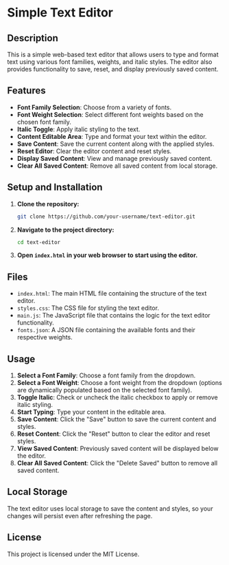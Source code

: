 # Simple Text Editor

## Description

This is a simple web-based text editor that allows users to type and format text using various font families, weights, and italic styles. The editor also provides functionality to save, reset, and display previously saved content.

## Features

- **Font Family Selection**: Choose from a variety of fonts.
- **Font Weight Selection**: Select different font weights based on the chosen font family.
- **Italic Toggle**: Apply italic styling to the text.
- **Content Editable Area**: Type and format your text within the editor.
- **Save Content**: Save the current content along with the applied styles.
- **Reset Editor**: Clear the editor content and reset styles.
- **Display Saved Content**: View and manage previously saved content.
- **Clear All Saved Content**: Remove all saved content from local storage.

## Setup and Installation

1. **Clone the repository:**
    ```bash
    git clone https://github.com/your-username/text-editor.git
    ```
2. **Navigate to the project directory:**
    ```bash
    cd text-editor
    ```
3. **Open `index.html` in your web browser to start using the editor.**

## Files

- `index.html`: The main HTML file containing the structure of the text editor.
- `styles.css`: The CSS file for styling the text editor.
- `main.js`: The JavaScript file that contains the logic for the text editor functionality.
- `fonts.json`: A JSON file containing the available fonts and their respective weights.

## Usage

1. **Select a Font Family**: Choose a font family from the dropdown.
2. **Select a Font Weight**: Choose a font weight from the dropdown (options are dynamically populated based on the selected font family).
3. **Toggle Italic**: Check or uncheck the italic checkbox to apply or remove italic styling.
4. **Start Typing**: Type your content in the editable area.
5. **Save Content**: Click the "Save" button to save the current content and styles.
6. **Reset Content**: Click the "Reset" button to clear the editor and reset styles.
7. **View Saved Content**: Previously saved content will be displayed below the editor.
8. **Clear All Saved Content**: Click the "Delete Saved" button to remove all saved content.

## Local Storage

The text editor uses local storage to save the content and styles, so your changes will persist even after refreshing the page.

## License

This project is licensed under the MIT License.